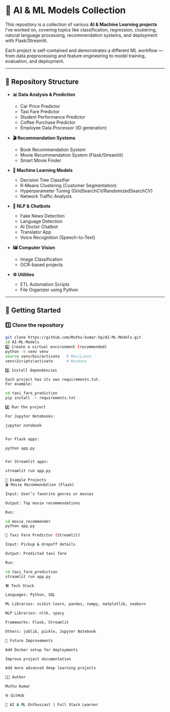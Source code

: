# 🤖 AI & ML Models Collection

This repository is a collection of various **AI & Machine Learning projects** I’ve worked on, covering topics like classification, regression, clustering, natural language processing, recommendation systems, and deployment with Flask/Streamlit.  

Each project is self-contained and demonstrates a different ML workflow — from data preprocessing and feature engineering to model training, evaluation, and deployment.

---

## 📂 Repository Structure

- **📊 Data Analysis & Prediction**
  - Car Price Predictor
  - Taxi Fare Predictor
  - Student Performance Predictor
  - Coffee Purchase Predictor
  - Employee Data Processor (ID generation)

- **🎬 Recommendation Systems**
  - Book Recommendation System
  - Movie Recommendation System (Flask/Streamlit)
  - Smart Movie Finder

- **🧠 Machine Learning Models**
  - Decision Tree Classifier
  - K-Means Clustering (Customer Segmentation)
  - Hyperparameter Tuning (GridSearchCV/RandomizedSearchCV)
  - Network Traffic Analysis

- **💬 NLP & Chatbots**
  - Fake News Detection
  - Language Detection
  - AI Doctor Chatbot
  - Translator App
  - Voice Recognition (Speech-to-Text)

- **🖼️ Computer Vision**
  - Image Classification
  - OCR-based projects

- **⚙️ Utilities**
  - ETL Automation Scripts
  - File Organizer using Python

---

## 🚀 Getting Started

### 1️⃣ Clone the repository
```bash
git clone https://github.com/Muthu-kumar-hp/AI-ML-Models.git
cd AI-ML-Models
2️⃣ Create a virtual environment (recommended)
python -m venv venv
source venv/bin/activate   # Mac/Linux
venv\Scripts\activate      # Windows

3️⃣ Install dependencies

Each project has its own requirements.txt.
For example:

cd taxi_fare_prediction
pip install -r requirements.txt

4️⃣ Run the project

For Jupyter Notebooks:

jupyter notebook


For Flask apps:

python app.py


For Streamlit apps:

streamlit run app.py

📖 Example Projects
🎬 Movie Recommendation (Flask)

Input: User’s favorite genres or movies

Output: Top movie recommendations

Run:

cd movie_recommender
python app.py

🚕 Taxi Fare Predictor (Streamlit)

Input: Pickup & dropoff details

Output: Predicted taxi fare

Run:

cd taxi_fare_prediction
streamlit run app.py

🛠️ Tech Stack

Languages: Python, SQL

ML Libraries: scikit-learn, pandas, numpy, matplotlib, seaborn

NLP Libraries: nltk, spacy

Frameworks: Flask, Streamlit

Others: joblib, pickle, Jupyter Notebook

📌 Future Improvements

Add Docker setup for deployments

Improve project documentation

Add more advanced deep learning projects

👨‍💻 Author

Muthu Kumar

🌐 GitHub

💼 AI & ML Enthusiast | Full Stack Learner
